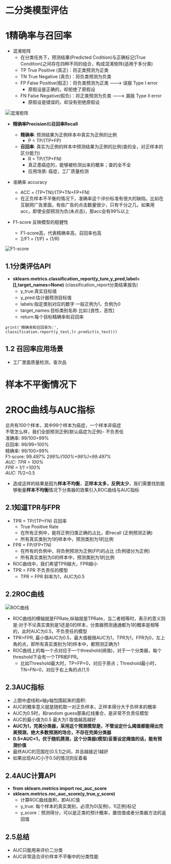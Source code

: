 # 二分类模型评估
# 1精确率与召回率
- 混淆矩阵
    - 在分类任务下，预测结果(Predicted Codition)与正确标记(True Condition)之间存在四种不同的组合，构成混淆矩阵(适用于多分类)
    - TP True Positive (真正)：将正类预测为正类
    - TN True Negative (真负)：将负类预测为负类
    - FP False Positive(假正)：将负类预测为正类   ---> 误报 Type I error
        - 原假设是正确的，却拒绝了原假设
    - FN False Negative(假负)：将正类预测为负类   ---> 漏报 Type II error
        - 原假设是错误的，却没有拒绝原假设

![混淆矩阵](https://raw.githubusercontent.com/mayu1031/CS_Notes/master/doc/%E6%9C%BA%E5%99%A8%E5%AD%A6%E4%B9%A0/%E9%80%BB%E8%BE%91%E5%9B%9E%E5%BD%92/%E6%B7%B7%E6%B7%86%E7%9F%A9%E9%98%B5.png)

- **精确率Precision**和**召回率Recall**
    - **精确率**: 预测结果为正例样本中真实为正例的比例
        - P = TP/(TP+FP)
    - **召回率**: 真实为正例的样本中预测结果为正例的比例(查的全，对正样本的区分能力)
        - R = TP/(TP+FN)
        - 真正患癌症的，能够被检测出来的概率；查的全不全
        - 应用场景: 癌症，工厂质量检测
- 准确率 accuracy
    - ACC = (TP+TN)/(TP+TN+FP+FN)
    - 在正负样本不平衡的情况下，准确率这个评价标准有很大的缺陷。比如在互联网广告里面，有些广告的点击数量很少，只有千分之几，如果用acc，即使全部预测为负(未点击)，那acc会有99%以上
    
- F1-score 反映模型的稳健性
    - F1-score高，代表精确率高，召回率也高
    - 2/F1 = (1/P) + (1/R)

![F1-score](https://raw.githubusercontent.com/mayu1031/CS_Notes/master/doc/%E6%9C%BA%E5%99%A8%E5%AD%A6%E4%B9%A0/%E9%80%BB%E8%BE%91%E5%9B%9E%E5%BD%92/F1-score.png)

## 1.1分类评估API
- **sklearn.metrics.classification_report(y_ture,y_pred,label=[],target_names=None)** (classification_report分类结果报告)
    - y_true:真实目标值
    - y_pred:估计器预测目标值
    - labels:指定类别对应的数字 一般正例为1，负例为0
    - target_names:目标类别名称 比如:[良性，恶性]
    - return:每个目标精确率和召回率
```
print('精确率和召回率为:', classification.report(y_test,lr.predict(x_test)))
```
## 1.2 召回率应用场景
- 工厂里面质量检测，查次品

# 样本不平衡情况下
# 2ROC曲线与AUC指标

总共有100个样本，其中99个样本为癌症，一个样本非癌症  
不管怎么样，我们全部预测正例(默认癌症为正例)- 不负责任  
准确率: 99/100=99%  
召回率: 99/99=100%  
精确率: 99/100=99%  
F1-score: 99.497%  2*99%/(100%+99%)=99.497%  
AUC: 
TPR = 100%  
FPR = 1/1 =100%  
AUC: 1*1/2=0.5

- 造成这样的结果是因为**样本不均衡**，**正样本太多，反例太少**，我们需要找到能够衡量**样本不均衡**情况下分类器的效果引入ROC曲线与AUC指标  


## 2.1知道TPR与FPR
- TPR = TP/(TP+FN) 召回率 
    - True Positive Rate
    - 在所有正例中，能将正例归类正确的占比，即recall (正例预测正确)
    - 所有真实类别为1的样本中，预测类别为1的比例
- FPR = FP/(FP+TN)
    - 在所有的负例中，将负例预测为正例(FP)的占比 (负例错分为正例)
    - 所有真实类别为0的样本中，预测类别为1的比例
- ROC曲线中，我们希望TPR越大，FPR越小
- TPR = FPR 不负责任的模型
    - TPR = FPR 斜率为1，AUC为0.5

## 2.2ROC曲线  
![ROC曲线](https://raw.githubusercontent.com/mayu1031/CS_Notes/master/doc/%E6%9C%BA%E5%99%A8%E5%AD%A6%E4%B9%A0/%E9%80%BB%E8%BE%91%E5%9B%9E%E5%BD%92/ROC%E6%9B%B2%E7%BA%BF.png)  

- ROC曲线的横轴就是FPRate,纵轴就是TPRate，当二者相等时，表示的意义则是:对于不论真实类别是1还是0的样本，分类器预测通通都为1的概率是相等的，此时AUC为0.5，不负责任的模型
- TPR>FPR, 最小值AUC为0.5，最大值极限AUC为1，TPR为1，FPR为0，左上角的点，即所有真实类别为1的样本中，都预测正确为1
- ROC曲线上的每一个点对应于一个threshold(阀值)，对于一个分类器，每个threshold下会有一个TPR和FPR。
    - 比如Threshold最大时，TP=FP=0，对应于原点；Threshold最小时，TN=FN=0，对应于右上角的点(1,1)

## 2.3AUC指标  

- 上图中虚线和x轴y轴包围起来的面积: 
- AUC的概率意义就是随机取一对正负样本，正样本得分大于负样本的概率
- AUC为0.5时，和random guess那条红线重合，是非常不负责任模型
- AUC的最小值为0.5 最大为1 取值越高越好
- **AUC为1，完美分类器，采用这个预测模型是，不管设定什么阈值都能得出完美预测，绝大多数预测的场合，不存在完美分类器**
- **0.5<AUC<1，优于随机猜测，这个分类器(模型)妥善设定阈值的话，能有预测价值**
- 最终AUC的范围在[0.5,1]之间，并且越接近1越好
- 如果出现AUC小于0.5的情况则反着看

## 2.4AUC计算API
- **from sklearn.metrics import roc_auc_score**
- **sklearn.metrics.roc_auc_score(y_true,y_score)**
    - 计算ROC曲线面积，即AUC值
    - y_true: 每个样本的真实类别，必须为0(反例)，1(正例)标记
    - y_score：预测得分，可以是正类的预计概率，置信值或者分类器方法的返回值

## 2.5总结
- AUC只能用来评价二分类
- AUC非常适合评价样本不平衡中的分类性能



